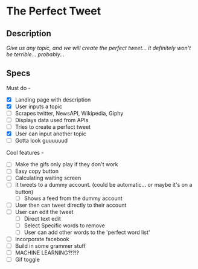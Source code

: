 # The Perfect Tweet
## Description
*Give us any topic, and we will create the perfect tweet... it definitely won't be terrible... probably...*

## Specs
Must do - 
- [x] Landing page with description
- [x] User inputs a topic
- [ ] Scrapes twitter, NewsAPI, Wikipedia, Giphy
- [ ] Displays data used from APIs
- [ ] Tries to create a perfect tweet
- [x] User can input another topic
- [ ] Gotta look guuuuuud

Cool features - 
- [ ] Make the gifs only play if they don't work
- [ ] Easy copy button
- [ ] Calculating waiting screen
- [ ] It tweets to a dummy account. (could be automatic... or maybe it's on a button)
  - [ ] Shows a feed from the dummy account
- [ ] User then can tweet directly to their account
- [ ] User can edit the tweet
  - [ ] Direct text edit
  - [ ] Select Specific words to remove
  - [ ] User can add other words to the 'perfect word list' 
- [ ] Incorporate facebook
- [ ] Build in some grammer stuff
- [ ] MACHINE LEARNING?!?!?
- [ ] Gif toggle